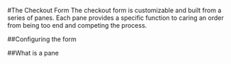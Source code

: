 #The Checkout Form
The checkout form is customizable and built from a series of panes. Each pane provides a specific function to caring an order from being too end and competing the process.

##Configuring the form

##What is a pane